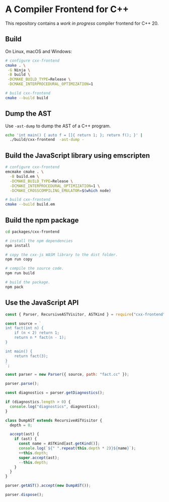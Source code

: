 # A Compiler Frontend for C++

This repository contains a _work in progress_ compiler frontend for C++ 20.

## Build

On Linux, macOS and Windows:

```sh
# configure cxx-frontend
cmake . \
 -G Ninja \
 -B build \
 -DCMAKE_BUILD_TYPE=Release \
 -DCMAKE_INTERPROCEDURAL_OPTIMIZATION=1

# build cxx-frontend
cmake --build build
```

## Dump the AST

Use `-ast-dump` to dump the AST of a C++ program.

```sh
echo 'int main() { auto f = []{ return 1; }; return f(); }' |
  ./build/cxx-frontend  -ast-dump -
```

## Build the JavaScript library using emscripten

```sh
# configure cxx-frontend
emcmake cmake . \
  -B build.em \
  -DCMAKE_BUILD_TYPE=Release \
  -DCMAKE_INTERPROCEDURAL_OPTIMIZATION=1 \
  -DCMAKE_CROSSCOMPILING_EMULATOR=$(which node)

# build cxx-frontend
cmake --build build.em
```

## Build the npm package

```sh
cd packages/cxx-frontend

# install the npm dependencies
npm install

# copy the cxx-js WASM library to the dist folder.
npm run copy

# compile the source code.
npm run build

# build the package.
npm pack
```

## Use the JavaScript API

```js
const { Parser, RecursiveASTVisitor, ASTKind } = require("cxx-frontend");

const source = `
int fact(int n) {
    if (n < 2) return 1;
    return n * fact(n - 1);
}

int main() {
    return fact(3);
}
`;

const parser = new Parser({ source, path: "fact.cc" });

parser.parse();

const diagnostics = parser.getDiagnostics();

if (diagnostics.length > 0) {
  console.log("diagnostics", diagnostics);
}

class DumpAST extends RecursiveASTVisitor {
  depth = 0;

  accept(ast) {
    if (ast) {
      const name = ASTKind[ast.getKind()];
      console.log(`${" ".repeat(this.depth * 2)}${name}`);
      ++this.depth;
      super.accept(ast);
      --this.depth;
    }
  }
}

parser.getAST().accept(new DumpAST());

parser.dispose();
```
